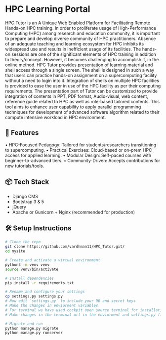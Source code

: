 # HPC Learning Portal

HPC Tutor is an A Unique Web Enabled Platform for Facilitating Remote Hands-on HPC training. In order to proliferate usage of High-Performance Computing (HPC) among research and education community, it is important to prepare and develop diverse community of HPC practitioners. Absence of an adequate teaching and learning ecosystem for HPC inhibits its widespread use and results in inefficient usage of its facilities. The hands-on sessions are one of the significant elements of HPC training in addition to theory/concept.  However, it becomes challenging to accomplish it, in the online method. HPC Tutor provides presentation of learning material and shell access through a single screen. The shell is designed in such a way that users can practice hands-on assignment on a supercomputing facility without a need to login into it. Integration of shells on multiple HPC facilities is provided to ease the user in use of the HPC facility as per their computing requirements.
The presentation part of Tutor can be customized to provide integration of contents in PPT, PDF format, Audio-visual, web content, reference guide related to HPC as well as role-based tailored contents. 
This tool aims to enhance user capability to apply parallel programming techniques for development of advanced software algorithm related to their compute intensive workload in HPC environment.

## 🚀 Features

•	HPC-Focused Pedagogy: Tailored for students/researchers transitioning to supercomputing.
•	Practical Exercises: Cloud-based or on-prem HPC access for applied learning.
•	Modular Design: Self-paced courses with beginner-to-advanced tiers.
•	Community-Driven: Accepts contributions for new tutorials/tools.


## 📦 Tech Stack

- Django CMS
- Bootstrap 3 & 5
- jQuery
- Apache or Gunicorn + Nginx (recommended for production)

## 🛠️ Setup Instructions

```bash
# Clone the repo
git clone https://github.com/vardhman11/HPC_Tutor.git/
cd mysite

# Create and activate a virtual environment
python3 -m venv venv
source venv/bin/activate

# Install dependencies
pip install -r requirements.txt

# Rename and configure your settings
cp settings.py settings.py
# Now edit `settings.py` to include your DB and secret keys
# Make the changes in enviorment variables
# For terminal we have used cockpit open source terminal for installation follow https://cockpit-project.org/running
# Make changes in the terminal url in the enviorment and settings.py file

# Migrate and run
python manage.py migrate
python manage.py runserver

